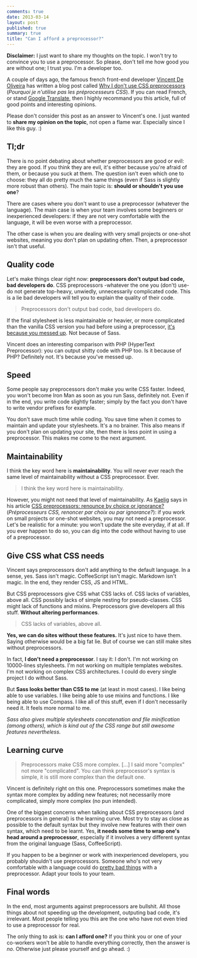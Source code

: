 ```yaml
---
comments: true
date: 2013-03-14
layout: post
published: true
summary: true
title: "Can I afford a preprocessor?"
---
```


**Disclaimer:** I just want to share my thoughts on the topic. I won't try to convince you to use a preprocessor. So please, don't tell me how good you are without one; I trust you. I'm a developer too.

A couple of days ago, the famous french front-end developer [Vincent De Oliveira](https://twitter.com/iamvdo) has written a blog post called [Why I don't use CSS preprocessors](http://blog.iamvdo.me/post/45259636008/pourquoi-je-nutilise-pas-les-preprocesseurs-css) (*Pourquoi je n'utilise pas les préprocesseurs CSS*). If you can read French, or stand [Google Translate](http://translate.google.fr/translate?sl=fr&tl=en&js=n&prev=_t&hl=fr&ie=UTF-8&eotf=1&u=http%3A%2F%2Fblog.iamvdo.me%2Fpost%2F45259636008%2Fpourquoi-je-nutilise-pas-les-preprocesseurs-css), then I highly recommand you this article, full of good points and interesting opinions.

Please don't consider this post as an answer to Vincent's one. I just wanted to **share my opinion on the topic**, not open a flame war. Especially since I like this guy. :)

## Tl;dr

There is no point debating about whether preprocessors are good or evil: they are good. If you think they are evil, it's either because you're afraid of them, or because you suck at them. The question isn't even which one to choose: they all do pretty much the same things (even if Sass is slightly more robust than others). The main topic is: **should or shouldn't you use one**?

There are cases where you don't want to use a preprocessor (whatever the language). The main case is when your team involves some beginners or inexperienced developers: if they are not very comfortable with the language, it will be even worse with a preprocessor.

The other case is when you are dealing with very small projects or one-shot websites, meaning you don't plan on updating often. Then, a preprocessor isn't that useful.

## Quality code 

Let's make things clear right now: **preprocessors don't output bad code, bad developers do**. CSS preprocessors -whatever the one you (don't) use- do not generate top-heavy, unwiedly, unnecessarily complicated code. This is a lie bad developers will tell you to explain the quality of their code.

<blockquote class="pull-quote--right">Preprocessors don't output bad code, bad developers do.</blockquote>

If the final stylesheet is less maintainable or heavier, or more complicated than the vanilla CSS version you had before using a preprocessor, [it's because you messed up](http://pastebin.com/Jy9PqFTy). Not because of Sass.

Vincent does an interesting comparison with PHP (HyperText Preprocessor): you can output shitty code with PHP too. Is it because of PHP? Definitely not. It's because you've messed up.

## Speed 

Some people say preprocessors don't make you write CSS faster. Indeed, you won't become Iron Man as soon as you run Sass, definitely not. Even if in the end, you write code slightly faster; simply by the fact you don't have to write vendor prefixes for example.

You don't save much time while coding. You save time when it comes to maintain and update your stylesheets. It's a no brainer. This also means if you don't plan on updating your site, then there is less point in using a preprocessor. This makes me come to the next argument.

## Maintainability

I think the key word here is **maintainability**. You will never ever reach the same level of maintainability without a CSS preprocessor. Ever.

<blockquote class="pull-quote--right">I think the key word here is maintainability.</blockquote>

However, you might not need that level of maintainability. As [Kaelig](https://twitter.com/kaelig) says in his article [CSS preprocessors: renounce by choice or ignorance?](http://blog.kaelig.fr/post/24877648508/preprocesseurs-css-renoncer-par-choix-ou-par) (*Préprocesseurs CSS, renoncer par choix ou par ignorance?*): if you work on small projects or one-shot websites, you may not need a preprocessor. Let's be realistic for a minute: you won't update the site everyday, if at all. If you ever happen to do so, you can dig into the code without having to use of a preprocessor. 

## Give CSS what CSS needs

Vincent says preprocessors don't add anything to the default language. In a sense, yes. Sass isn't magic. CoffeeScript isn't magic. Markdown isn't magic. In the end, they render CSS, JS and HTML.

But CSS preprocessors give CSS what CSS lacks of. CSS lacks of variables, above all. CSS possibly lacks of simple nesting for pseudo-classes. CSS might lack of functions and mixins. Preprocessors give developers all this stuff. **Without altering performances**.

<blockquote class="pull-quote--right">CSS lacks of variables, above all.</blockquote>

**Yes, we can do sites without these features.** It's just nice to have them. Saying otherwise would be a big fat lie. But of course we can still make sites without preprocessors.

In fact, **I don't need a preprocessor**. I say it: I don't. I'm not working on 10000-lines stylesheets. I'm not working on multiple templates websites. I'm not working on complex CSS architectures. I could do every single project I do without Sass.

But **Sass looks better than CSS to me** (at least in most cases). I like being able to use variables. I like being able to use mixins and functions. I like being able to use Compass. I like all of this stuff, even if I don't necessarily need it. It feels more normal to me.

*Sass also gives multiple stylesheets concatenation and file minification (among others), which is kind out of the CSS range but still awesome features nevertheless.*

## Learning curve

> Preprocessors make CSS more complex. [...] I said more "complex" not more "complicated". You can think preprocessor's syntax is simple, it is still more complex than the default one.

Vincent is definitely right on this one. Preprocessors sometimes make the syntax more complex by adding new features; not necessarily more complicated, simply more complex (no pun intended).

One of the biggest concerns when talking about CSS preprocessors (and preprocessors in general) is the learning curve. Most try to stay as close as possible to the default syntax but they involve new features with their own syntax, which need to be learnt. Yes, **it needs some time to wrap one's head around a preprocessor**, especially if it involves a very different syntax from the original language (Sass, CoffeeScript).

If you happen to be a beginner or work with inexperienced developers, you probably shouldn't use preprocessors. Someone who's not very comfortable with a language could do [pretty bad things](http://pastebin.com/Jy9PqFTy) with a preprocessor. Adapt your tools to your team.

## Final words

In the end, most arguments against preprocessors are bullshit. All those things about not speeding up the development, outputing bad code, it's irrelevant. Most people telling you this are the one who have not even tried to use a preprocessor for real.

The only thing to ask is: **can I afford one?** If you think you or one of your co-workers won't be able to handle everything correctly, then the answer is *no*. Otherwise just please yourself and go ahead. :)

